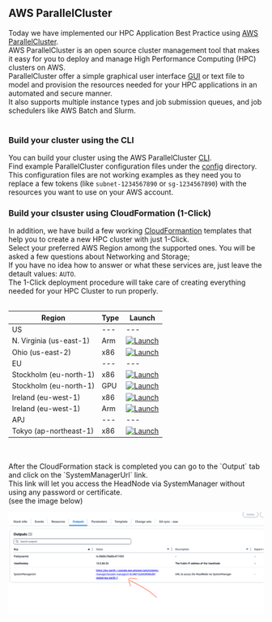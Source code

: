 ## AWS ParallelCluster

Today we have implemented our HPC Application Best Practice using [AWS ParallelCluster](https://aws.amazon.com/hpc/parallelcluster/). <br>
AWS ParallelCluster is an open source cluster management tool that makes it easy for you to deploy and manage High Performance Computing (HPC) clusters on AWS. <br>
ParallelCluster offer a simple graphical user interface [GUI](https://docs.aws.amazon.com/parallelcluster/latest/ug/pcui-using-v3.html) or text file to model and provision the resources needed for your HPC applications in an automated and secure manner. <br>
It also supports multiple instance types and job submission queues, and job schedulers like AWS Batch and Slurm.<br>
<br>

### Build your cluster using the CLI
You can build your cluster using the AWS ParallelCluster [CLI](https://docs.aws.amazon.com/parallelcluster/latest/ug/pcluster-v3.html). <br> 
Find example ParallelCluster configuration files under the [config](config) directory. <br>
This configuration files are not working examples as they need you to replace a few tokens (like `subnet-1234567890` or `sg-1234567890`) with the resources you want to use on your AWS account.<br>

### Build your clsuster using CloudFormation (1-Click)
In addition, we have build a few working [CloudFormantion](https://aws.amazon.com/cloudformation/) templates that help you to create a new HPC cluster with just 1-Click.<br>
Select your preferred AWS Region among the supported ones. You will be asked a few questions about Networking and Storage; <br>
If you have no idea how to answer or what these services are, just leave the detault values: `AUTO`. <br>
The 1-Click deployment procedure will take care of creating everything needed for your HPC Cluster to run properly.<br>
<br>

| Region       | Type | Launch                                                                                                                                                                                                                                                                                                             | 
|--------------| --- | --------------------------------------------------------------------------------------------------------------------------------------------------------------------------------------------------------------------------------------------------------------------------------------------------------------------|
| US  | --- | --- |
| N. Virginia (us-east-1) | Arm | [![Launch](https://samdengler.github.io/cloudformation-launch-stack-button-svg/images/us-east-1.svg)](https://us-east-1.console.aws.amazon.com/cloudformation/home?region=us-east-1#/stacks/quickcreate?templateURL=https%3A%2F%2Fhpc-applications-best-practice.s3.eu-west-1.amazonaws.com%2Fus-east-1.Arm.yaml&stackName=hpc-best-practice&param_PrivateSubnet=AUTO&param_FSx=AUTO&param_ClusterSecurityGroup=AUTO) |
| Ohio (us-east-2) | x86 | [![Launch](https://samdengler.github.io/cloudformation-launch-stack-button-svg/images/us-east-2.svg)](https://us-east-2.console.aws.amazon.com/cloudformation/home?region=us-east-2#/stacks/quickcreate?templateURL=https%3A%2F%2Fhpc-applications-best-practice.s3.eu-west-1.amazonaws.com%2Fus-east-2.x86.yaml&stackName=hpc-best-practice&param_PrivateSubnet=AUTO&param_FSx=AUTO&param_ClusterSecurityGroup=AUTO) |
| EU  | --- | --- |
| Stockholm (eu-north-1)    | x86 | [![Launch](https://samdengler.github.io/cloudformation-launch-stack-button-svg/images/eu-north-1.svg)](https://eu-north-1.console.aws.amazon.com/cloudformation/home?region=eu-north-1#/stacks/quickcreate?templateURL=https%3A%2F%2Fhpc-applications-best-practice.s3.eu-west-1.amazonaws.com%2Feu-north-1.x86.yaml&stackName=hpc-best-practice&param_PrivateSubnet=AUTO&param_FSx=AUTO&param_ClusterSecurityGroup=AUTO) |
| Stockholm (eu-north-1)    | GPU | [![Launch](https://samdengler.github.io/cloudformation-launch-stack-button-svg/images/eu-north-1.svg)](https://eu-north-1.console.aws.amazon.com/cloudformation/home?region=eu-north-1#/stacks/quickcreate?templateURL=https%3A%2F%2Fhpc-applications-best-practice.s3.eu-west-1.amazonaws.com%2Feu-north-1.GPU.yaml&stackName=hpc-best-practice&param_PrivateSubnet=AUTO&param_FSx=AUTO&param_ClusterSecurityGroup=AUTO) |
| Ireland (eu-west-1)       | x86 | [![Launch](https://samdengler.github.io/cloudformation-launch-stack-button-svg/images/eu-west-1.svg)](https://console.aws.amazon.com/) |
| Ireland (eu-west-1)       | Arm | [![Launch](https://samdengler.github.io/cloudformation-launch-stack-button-svg/images/eu-west-1.svg)](https://console.aws.amazon.com/) |
| APJ | --- | --- |
| Tokyo (ap-northeast-1) | x86 | [![Launch](https://samdengler.github.io/cloudformation-launch-stack-button-svg/images/ap-northeast-1.svg)](https://console.aws.amazon.com/) |

<br>
<br>
After the CloudFormation stack is completed you can go to the `Output` tab and click on the `SystemManagerUrl` link. <br>
This link will let you access the HeadNode via SystemManager without using any password or certificate. <br>
(see the image below)

![CloudFormation Output Tab](https://github.com/aws-samples/hpc-applications/blob/main/Doc/img/CloudFormationOutput.png?raw=true)
